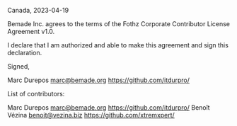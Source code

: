 Canada, 2023-04-19

Bemade Inc. agrees to the terms of the Fothz Corporate Contributor License
Agreement v1.0.

I declare that I am authorized and able to make this agreement and sign this
declaration.

Signed,

Marc Durepos marc@bemade.org https://github.com/itdurpro/

List of contributors:

Marc Durepos marc@bemade.org https://github.com/itdurpro/
Benoît Vézina benoit@vezina.biz https://github.com/xtremxpert/
